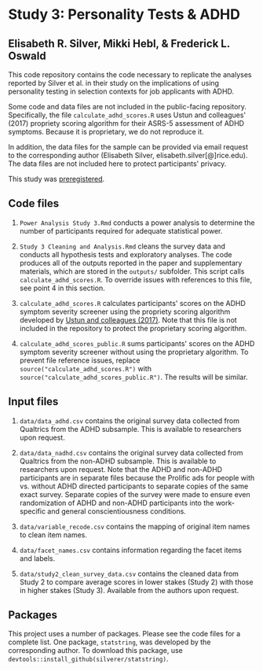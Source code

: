 # Study 3: Personality Tests & ADHD

## Elisabeth R. Silver, Mikki Hebl, & Frederick L. Oswald

This code repository contains the code necessary to replicate the analyses reported by Silver et al. in their study on the implications of using personality testing in selection contexts for job applicants with ADHD. 

Some code and data files are not included in the public-facing repository. Specifically, the file `calculate_adhd_scores.R` uses Ustun and colleagues' (2017) propriety scoring algorithm for their ASRS-5 assessment of ADHD symptoms. Because it is proprietary, we do not reproduce it. 

In addition, the data files for the sample can be provided via email request to the corresponding author (Elisabeth Silver, elisabeth.silver[@]rice.edu). The data files are not included here to protect participants' privacy. 

This study was [preregistered](https://osf.io/t8wb6/?view_only=3a6a25131e9d446c97a7d0c2e7f3edaa).

## Code files

1. `Power Analysis Study 3.Rmd` conducts a power analysis to determine the number of participants required for adequate statistical power. 

2. `Study 3 Cleaning and Analysis.Rmd` cleans the survey data and conducts all hypothesis tests and exploratory analyses. The code produces all of the outputs reported in the paper and supplementary materials, which are stored in the `outputs/` subfolder. This script calls `calculate_adhd_scores.R`. To override issues with references to this file, see point 4 in this section. 

3. `calculate_adhd_scores.R` calculates participants' scores on the ADHD symptom severity screener using the propriety scoring algorithm developed by [Ustun and colleagues (2017)](https://doi.org/10.1001/jamapsychiatry.2017.0298). Note that this file is not included in the repository to protect the proprietary scoring algorithm.

4. `calculate_adhd_scores_public.R` sums participants' scores on the ADHD symptom severity screener without using the proprietary algorithm. To prevent file reference issues, replace `source("calculate_adhd_scores.R")` with `source("calculate_adhd_scores_public.R")`. The results will be similar.

## Input files

1. `data/data_adhd.csv` contains the original survey data collected from Qualtrics from the ADHD subsample. This is available to researchers upon request.

2. `data/data_nadhd.csv` contains the original survey data collected from Qualtrics from the non-ADHD subsample. This is available to researchers upon request. Note that the ADHD and non-ADHD participants are in separate files because the Prolific ads for people with vs. without ADHD directed participants to separate copies of the same exact survey. Separate copies of the survey were made to ensure even randomization of ADHD and non-ADHD participants into the work-specific and general conscientiousness conditions. 

3. `data/variable_recode.csv` contains the mapping of original item names to clean item names. 

4. `data/facet_names.csv` contains information regarding the facet items and labels.

5. `data/study2_clean_survey_data.csv` contains the cleaned data from Study 2 to compare average scores in lower stakes (Study 2) with those in higher stakes (Study 3). Available from the authors upon request. 

## Packages

This project uses a number of packages. Please see the code files for a complete list. One package, `statstring`, was developed by the corresponding author. To download this package, use `devtools::install_github(silverer/statstring)`. 


